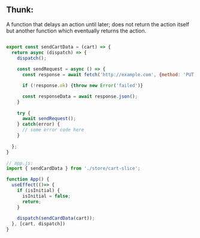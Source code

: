 ## Thunk:
A function that delays an action until later; does not return the action itself but another function which eventually returns the action.

```javascript

export const sendCartData = (cart) => {
  return async (dispatch) => {
    dispatch();
    
    const sendRequest = async () => {
      const response = await fetch('http://example.com', {method: 'PUT', body: JSON.stringify(cart)});

      if (!response.ok) {throw new Error('failed')}

      const responseData = await response.json();
    }
  
    try {
      await sendRequest();
    } catch(error) {
      // some error code here
    }
    
  };
}
```
```javascript
// app.js:
import { sendCardData } from './store/cart-slice';

function App() {
  useEffect(()=> {
    if (isInitial) {
      isInitial = false;
      return;
    }
    
    dispatch(sendCardData(cart));
  }, [cart, dispatch])
}

```

